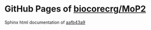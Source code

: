 GitHub Pages of [biocorecrg/MoP2](https://github.com/biocorecrg/MoP2.git)
===
Sphinx html documentation of [aafb43a9](https://github.com/biocorecrg/MoP2/tree/aafb43a9356e8f47f5606d1b2bb9bef929719626)
